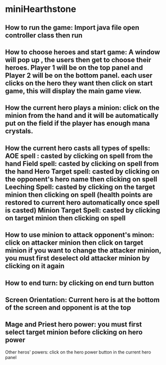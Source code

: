 # miniHearthstone

How to run the game:
Import java file 
open controller class then run
----
How to choose heroes and start game:
A window will pop up , the users then get to choose their heroes. 
Player 1 will be on the top panel and Player 2 will be on the bottom panel.
each user clicks on the hero they want then click on start game, this will display the main game view.
----
How the current hero plays a minion:
click on the minion from the hand and it will be automatically put on the field if the player has enough mana crystals.
----
How the current hero casts all types of spells:
AOE spell : casted by clicking on spell from the hand
Field spell: casted by  clicking on spell from the hand
Hero Target spell: casted by clicking on the opponent's hero name then clicking on spell
Leeching Spell: casted by clicking on the target minion then clicking on spell (health points are restored to current hero automatically once spell is casted)
Minion Target Spell: casted by clicking on target minion then clicking on spell 
----
How to use minion to attack opponent's minon:
click on attacker minion then click on target minion
if you want to change the attacker minion, you must first deselect old attacker minion by clicking on it again
----
How to end turn:
by clicking on end turn button
----
Screen Orientation:
Current hero is at the bottom of the screen and opponent is at the top
----
Mage and Priest hero power:
you must first select target minion before clicking on hero power
----
Other heros' powers:
click on the hero power button in the current hero panel
